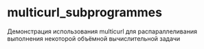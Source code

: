 # multicurl_subprogrammes
Демонстрация использования multicurl для распараллеливания выполнения некоторой объёмной вычислительной задачи
